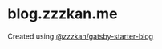 # blog.zzzkan.me

Created using [@zzzkan/gatsby-starter-blog](https://github.com/zzzkan/gatsby-starter-blog#readme)

